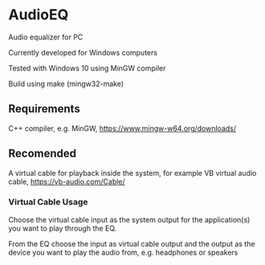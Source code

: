 # AudioEQ
Audio equalizer for PC

Currently developed for Windows computers

Tested with Windows 10 using MinGW compiler

Build using make (mingw32-make)

## Requirements
C++ compiler, e.g. MinGW, https://www.mingw-w64.org/downloads/
## Recomended
A virtual cable for playback inside the system, for example VB virtual audio cable, https://vb-audio.com/Cable/
### Virtual Cable Usage
Choose the virtual cable input as the system output for the application(s) you want to play through the EQ. 

From the EQ choose the input as virtual cable output and the output as the device you want to play the audio from, e.g. headphones or speakers


